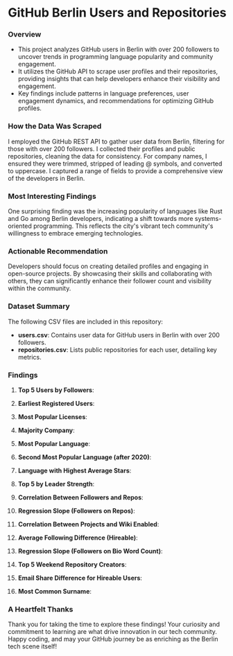 # GitHub Berlin Users and Repositories

### Overview
- This project analyzes GitHub users in Berlin with over 200 followers to uncover trends in programming language popularity and community engagement.
- It utilizes the GitHub API to scrape user profiles and their repositories, providing insights that can help developers enhance their visibility and engagement.
- Key findings include patterns in language preferences, user engagement dynamics, and recommendations for optimizing GitHub profiles.

### How the Data Was Scraped
I employed the GitHub REST API to gather user data from Berlin, filtering for those with over 200 followers. I collected their profiles and public repositories, cleaning the data for consistency. For company names, I ensured they were trimmed, stripped of leading @ symbols, and converted to uppercase. I captured a range of fields to provide a comprehensive view of the developers in Berlin.

### Most Interesting Findings
One surprising finding was the increasing popularity of languages like Rust and Go among Berlin developers, indicating a shift towards more systems-oriented programming. This reflects the city's vibrant tech community's willingness to embrace emerging technologies.

### Actionable Recommendation
Developers should focus on creating detailed profiles and engaging in open-source projects. By showcasing their skills and collaborating with others, they can significantly enhance their follower count and visibility within the community.

### Dataset Summary
The following CSV files are included in this repository:

- **users.csv**: Contains user data for GitHub users in Berlin with over 200 followers.
- **repositories.csv**: Lists public repositories for each user, detailing key metrics.
  
### Findings
1. **Top 5 Users by Followers**: 
   
2. **Earliest Registered Users**: 
   
3. **Most Popular Licenses**: 

4. **Majority Company**: 
   
5. **Most Popular Language**: 
   
6. **Second Most Popular Language (after 2020)**: 
   
7. **Language with Highest Average Stars**: 
   
8. **Top 5 by Leader Strength**: 
   
9. **Correlation Between Followers and Repos**: 
   
10. **Regression Slope (Followers on Repos)**: 
    
11. **Correlation Between Projects and Wiki Enabled**: 
    
12. **Average Following Difference (Hireable)**: 
    
13. **Regression Slope (Followers on Bio Word Count)**: 
    
14. **Top 5 Weekend Repository Creators**: 
    
15. **Email Share Difference for Hireable Users**: 
    
16. **Most Common Surname**: 

### A Heartfelt Thanks
Thank you for taking the time to explore these findings! Your curiosity and commitment to learning are what drive innovation in our tech community. Happy coding, and may your GitHub journey be as enriching as the Berlin tech scene itself!
